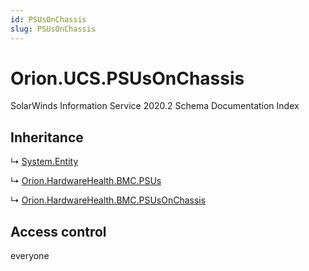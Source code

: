 ```yaml
---
id: PSUsOnChassis
slug: PSUsOnChassis
---
```


# Orion.UCS.PSUsOnChassis

SolarWinds Information Service 2020.2 Schema Documentation Index

## Inheritance

↳ [System.Entity](./../System/Entity)

↳ [Orion.HardwareHealth.BMC.PSUs](./../Orion.HardwareHealth.BMC/PSUs)

↳ [Orion.HardwareHealth.BMC.PSUsOnChassis](./../Orion.HardwareHealth.BMC/PSUsOnChassis)

## Access control

everyone

